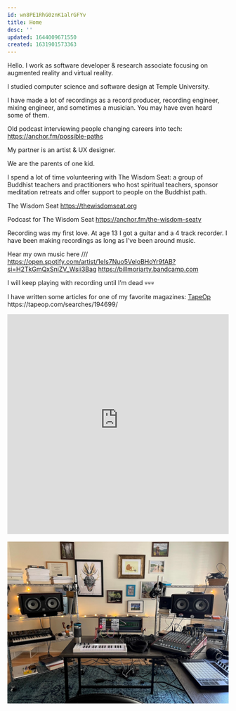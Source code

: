 ```yaml
---
id: wn8PE1RhG0znK1alrGFYv
title: Home
desc: ''
updated: 1644009671550
created: 1631901573363
---
```

Hello. I work as software developer & research associate focusing on augmented reality and virtual reality. 

I studied computer science and software design at Temple University.

I have made a lot of recordings as a record producer, recording engineer, mixing engineer, and sometimes a musician. You may have even heard some of them.

Old podcast interviewing people changing careers into tech:
https://anchor.fm/possible-paths

My partner is an artist & UX designer.

We are the parents of one kid.

I spend a lot of time volunteering with The Wisdom Seat: a group of Buddhist teachers and practitioners who host spiritual teachers, sponsor meditation retreats and offer support to people on the Buddhist path.

The Wisdom Seat
https://thewisdomseat.org

Podcast for The Wisdom Seat
https://anchor.fm/the-wisdom-seaty

Recording was my first love. At age 13 I got a guitar and a 4 track recorder. I have been making recordings as long as I’ve been around music.

Hear my own music here ///️
https://open.spotify.com/artist/1eIs7Nuo5VeloBHoYr9fAB?si=H2TkGmQxSniZV_Wsii3Bag
https://billmoriarty.bandcamp.com

I will keep playing with recording until I’m dead 💀💀💀

I have written some articles for one of my favorite magazines: [TapeOp️]([https://tapeop.com/searches/194699/](https://tapeop.com/searches/194699/)) 
https://tapeop.com/searches/194699/



<iframe src="https://relentless-architect-4898.ck.page/5ddeb58ffe" style="width:100%; height:500px; border:none; "></iframe>

![Studio](/assets/images/thespot.jpg)